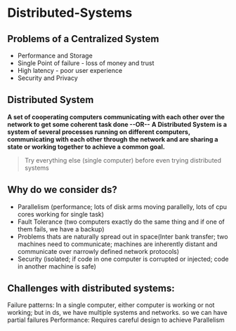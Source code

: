 # Distributed-Systems
## Problems of a Centralized System
* Performance and Storage
* Single Point of failure - loss of money and trust
* High latency - poor user experience
* Security and Privacy

## Distributed System
**A set of cooperating computers communicating with each other over the network to get some coherent task done --OR--**
**A Distributed System is a system of several processes running on different computers, communicating with each other through the network and are sharing a state or working together to achieve a common goal.**


> Try everything else (single computer) before even trying distributed systems

## Why do we consider ds?
* Parallelism (performance; lots of disk arms moving parallelly, lots of cpu cores working for single task)
* Fault Tolerance (two computers exactly do the same thing and if one of them fails, we have a backup)
* Problems thats are naturally spread out in space(Inter bank transfer; two machines need to communicate; machines are inherently distant and communicate over narrowly defined network protocols)
* Security (isolated; if code in one computer is corrupted or injected; code in another machine is safe)

## Challenges with distributed systems:
Failure patterns: In a single computer, either computer is working or not working; but in ds, we have multiple systems and networks. so we can have partial failures
Performance: Requires careful design to achieve Parallelism

  

